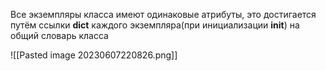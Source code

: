 Все экземпляры класса имеют одинаковые атрибуты, это достигается путём ссылки __dict__ каждого экземпляра(при инициализации __init__) на общий словарь класса

![[Pasted image 20230607220826.png]]